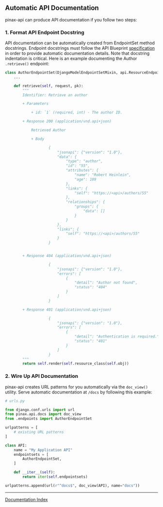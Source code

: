 ## Automatic API Documentation

pinax-api can produce API documentation if you follow two steps:

### 1. Format API Endpoint Docstring

API documentation can be automatically created from EndpointSet method docstrings. Endpoint docstrings must follow the  API Blueprint [specification](https://apiblueprint.org/) in order to provide automatic documentation details. Note that docstring indentation is critical. Here is an example documenting the Author `.retrieve()` endpoint:

```python
class AuthorEndpointSet(DjangoModelEndpointSetMixin, api.ResourceEndpointSet):
    ...

    def retrieve(self, request, pk):
        """
        Identifier: Retrieve an author

        + Parameters

            + id: `1` (required, int) - The author ID.

        + Response 200 (application/vnd.api+json)

            Retrieved Author

            + Body

                    {
                        "jsonapi": {"version": "1.0"},
                        "data": {
                            "type": "author",
                            "id": "55",
                            "attributes": {
                                "name": "Robert Heinlein",
                                "age": 109
                            },
                            "links": {
                                "self": "https://<api>/authors/55"
                            },
                            "relationships": {
                                "groups": {
                                    "data": []
                                }
                            }
                        },
                        "links": {
                            "self": "https://<api>/authors/55"
                        }
                    }


        + Response 404 (application/vnd.api+json)

                    {
                        "jsonapi": {"version": "1.0"},
                        "errors": [
                            {
                                "detail": "Author not found",
                                "status": "404"
                            }
                        ]
                    }

        + Response 401 (application/vnd.api+json)

                    {
                        "jsonapi": {"version": "1.0"},
                        "errors": [
                            {
                                "detail": "Authentication is required.",
                                "status": "401"
                            }
                        ]
                    }
        """
        return self.render(self.resource_class(self.obj))
```

### 2. Wire Up API Documentation

pinax-api creates URL patterns for you automatically via the `doc_view()` utility. Serve automatic documentation at `/docs` by following this example:

```python
# urls.py

from django.conf.urls import url
from pinax.api.docs import doc_view
from .endpoints import AuthorEndpointSet

urlpatterns = [
    # existing URL patterns
]

class API:
    name = "My Application API"
    endpointsets = [
        AuthorEndpointSet,
    ]

    def __iter__(self):
        return iter(self.endpointsets)

urlpatterns.append(url(r"^docs$", doc_view(API), name="docs"))
```

***
[Documentation Index](index.md)

